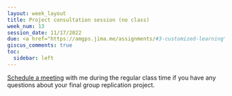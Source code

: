 ```yaml
---
layout: week_layout
title: Project consultation session (no class)
week_num: 13
session_date: 11/17/2022
due: <a href="https://amgps.jima.me/assignments/#3-customized-learning">Complete customized learning</a>
giscus_comments: true
toc:
  sidebar: left
---
```


<!-- 
description: <a href="https://amgps.jima.me/assignments/#4-replication-project">Verification report (10 pts)</a>
 -->

[Schedule a meeting](#) with me during the regular class time if you have any questions about your final group replication project.

